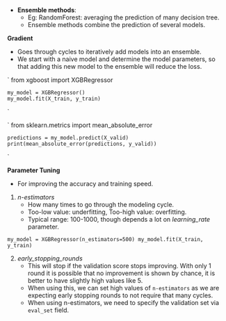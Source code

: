 * **Ensemble methods**: 
    * Eg: RandomForest: averaging the prediction of many decision tree.
    * Ensemble methods combine the prediction of several models.

**Gradient**
* Goes through cycles to iteratively add models into an ensemble.
* We start with a naive model and determine the model parameters, so that adding this new model to the ensemble will reduce the loss. 

`
    from xgboost import XGBRegressor

    my_model = XGBRegressor()
    my_model.fit(X_train, y_train)
`

`
    from sklearn.metrics import mean_absolute_error

    predictions = my_model.predict(X_valid)
    print(mean_absolute_error(predictions, y_valid))
`

**Parameter Tuning**
* For improving the accuracy and training speed.
1. *n-estimators*
    * How many times to go through the modeling cycle.
    * Too-low value: underfitting, Too-high value: overfitting.
    * Typical range: 100-1000, though depends a lot on *learning_rate* parameter.

`
    my_model = XGBRegressor(n_estimators=500)
    my_model.fit(X_train, y_train)
`

2. *early_stopping_rounds*
    * This will stop if the validation score stops improving. With only 1 round it is possible that no improvement is shown by chance, it is better to have slightly high values like 5.
    * When using this, we can set high values of `n-estimators` as we are expecting early stopping rounds to not require that many cycles.
    * When using n-estimators, we need to specify the validation set via `eval_set` field.